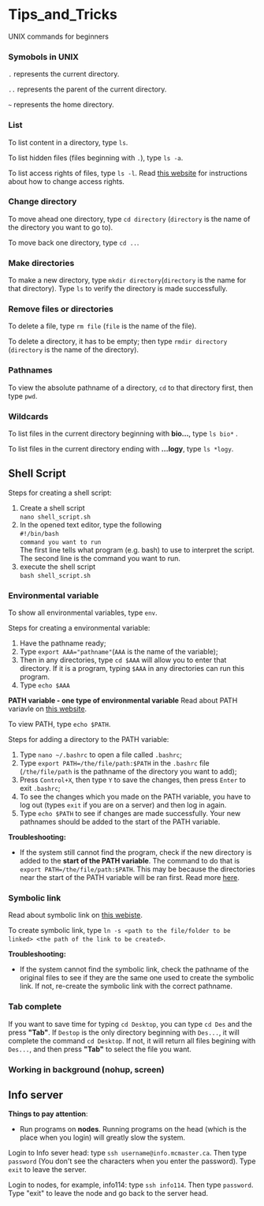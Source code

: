 # Tips_and_Tricks
UNIX commands for beginners

### Symobols in UNIX
``.`` represents the current directory. 

``..`` represents the parent of the current directory. 

``~`` represents the home directory.

### List 
To list content in a directory, type ``ls``.

To list hidden files (files beginning with ``.``), type ``ls -a``. 

To list access rights of files, type ``ls -l``. Read [this website](https://www.pluralsight.com/blog/it-ops/linux-file-permissions) for instructions about how to change access rights. 

### Change directory 
To move ahead one directory, type ``cd directory`` (``directory`` is the name of the directory you want to go to).

To move back one directory, type ``cd ..``.

### Make directories
To make a new directory, type ``mkdir directory``(``directory`` is the name for that directory). Type ``ls`` to verify the directory is made successfully. 

### Remove files or directories
To delete a file, type ``rm file`` (``file`` is the name of the file).

To delete a directory, it has to be empty; then type ``rmdir directory`` (``directory`` is the name of the directory).

### Pathnames
To view the absolute pathname of a directory, ``cd`` to that directory first, then type ``pwd``.

### Wildcards 
To list files in the current directory beginning with **bio...**, type ``ls bio*`` .

To list files in the current directory ending with **...logy**, type ``ls *logy``.

## Shell Script
Steps for creating a shell script:
1.  Create a shell script <br>
```nano shell_script.sh``` <br>
2. In the opened text editor, type the following <br>
```#!/bin/bash``` <br>
```command you want to run``` <br>
The first line tells what program (e.g. bash) to use to interpret the script. The second line is the command you want to run. <br>
3.  execute the shell script <br>
```bash shell_script.sh``` <br>

### Environmental variable
To show all environmental variables, type ``env``.

Steps for creating a environmental variable: <br>
1. Have the pathname ready; <br>
2. Type ``export AAA="pathname"``(``AAA`` is the name of the variable); <br> 
3. Then in any directories, type ``cd $AAA`` will allow you to enter that directory. If it is a program, typing ``$AAA`` in any directories can run this program. 
4. Type ``echo $AAA``

**PATH variable - one type of environmental variable**
Read about PATH variavle on [this website](https://www.digitalocean.com/community/tutorials/how-to-view-and-update-the-linux-path-environment-variable#step-3-mdash-permanently-adding-a-directory-to-the-path-variable). 

To view PATH, type ``echo $PATH``.

Steps for adding a directory to the PATH variable:
1. Type ``nano ~/.bashrc`` to open a file called ``.bashrc``;
2. Type ``export PATH=/the/file/path:$PATH`` in the ``.bashrc`` file (``/the/file/path`` is the pathname of the directory you want to add);
3. Press ``Control+X``, then type ``Y`` to save the changes, then press ``Enter`` to exit ``.bashrc``;
4. To see the changes which you made on the PATH variable, you have to log out (types ``exit`` if you are on a server) and then log in again.
5. Type ``echo $PATH`` to see if changes are made successfully. Your new pathnames should be added to the start of the PATH variable. 

**Troubleshooting:**
- If the system still cannot find the program, check if the new directory is added to the **start of the PATH variable**. The command to do that is ``export PATH=/the/file/path:$PATH``. This may be because the directories near the start of the PATH variable will be ran first. Read more [here](https://stackoverflow.com/questions/9546324/adding-a-directory-to-the-path-environment-variable-in-windows#:~:text=The%20path%20works%20like%20first,the%20beginning%20of%20the%20command). 

### Symbolic link
Read about symbolic link on [this webiste](https://www.freecodecamp.org/news/symlink-tutorial-in-linux-how-to-create-and-remove-a-symbolic-link/).

To create symbolic link, type ``ln -s <path to the file/folder to be linked> <the path of the link to be created>``.

**Troubleshooting:**
- If the system cannot find the symbolic link, check the pathname of the original files to see if they are the same one used to create the symbolic link. If not, re-create the symbolic link with the correct pathname. 

### Tab complete
If you want to save time for typing ``cd Desktop``, you can type ``cd Des`` and the press **"Tab"**. If ``Destop`` is the only directory beginning with ``Des...``, it will complete the command ``cd Desktop``. If not, it will return all files begining with ``Des...``, and then press **"Tab"** to select the file you want. 

### Working in background (nohup, screen)

## Info server
**Things to pay attention**:
- Run programs on **nodes**. Running programs on the head (which is the place when you login) will greatly slow the system.  

Login to Info sever head: type ``ssh username@info.mcmaster.ca``. Then type ``password`` (You don't see the characters when you enter the password). Type ``exit`` to leave the server.

Login to nodes, for example, info114: type ``ssh info114``. Then type ``password``. Type "exit" to leave the node and go back to the server head. 
